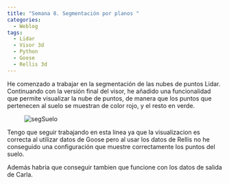 ```yaml
---
title: "Semana 8. Segmentación por planos "
categories:
  - Weblog
tags:
  - Lidar
  - Visor 3d
  - Python
  - Goose 
  - Rellis 3d
---
```


He comenzado a trabajar en la segmentación de las nubes de puntos Lidar. Continuando con la versión final del visor, he añadido una funcionalidad que permite visualizar
la nube de puntos, de manera que los puntos que pertenecen al suelo se muestran de color rojo, y el resto en verde.


<figure class="align-center" style="max-width: 100%">
  <img src="{{ site.url }}{{ site.baseurl }}/assets/videos/segmentacionSuelo.gif" alt="segSuelo">
</figure>


Tengo que seguir trabajando en esta linea ya que la visualizacion es correcta al utilizar datos de Goose pero al usar los datos de Rellis no he conseguido una configuración
que muestre correctamente los puntos del suelo.

Además habria que conseguir tambien que funcione con los datos de salida de Carla.